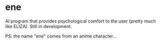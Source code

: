# ene
AI program that provides psychological comfort to the user (pretty much like ELIZA). Still in development.

PS: the name "ene" comes from an anime character...
